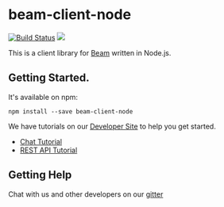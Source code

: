 # beam-client-node

[![Build Status](https://travis-ci.org/WatchBeam/beam-client-node.svg)](https://travis-ci.org/WatchBeam/beam-client-node) [![](https://badges.gitter.im/WatchBeam/beam.png)](https://gitter.im/WatchBeam/beam-dev)

This is a client library for [Beam](https://beam.pro) written in Node.js.

## Getting Started.

It's available on npm:
```
npm install --save beam-client-node
```

We have tutorials on our [Developer Site](https://dev.beam.pro) to help you get started.

- [Chat Tutorial](https://dev.beam.pro/tutorials/chatbot.html)
- [REST API Tutorial](https://dev.beam.pro/tutorials/rest.html)


## Getting Help
Chat with us and other developers on our [gitter](https://gitter.im/WatchBeam/beam-dev)


